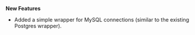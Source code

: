 **New Features**

* Added a simple wrapper for MySQL connections (similar to the existing Postgres wrapper).
